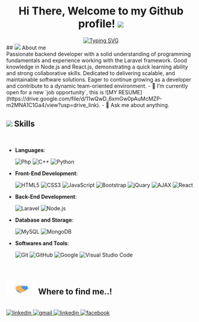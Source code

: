 
<div align=center>
<h1> Hi There, Welcome to my Github profile! <img src="https://github.com/abdoachhoubi/abdoachhoubi/blob/main/gifs/Hi.gif" width="30"></h1>
<a href="https://git.io/typing-svg"><img src="https://readme-typing-svg.demolab.com?font=Time+New+Roman&weight=800&size=32&duration=4000&pause=500&center=true&vCenter=true&width=600&height=100&lines=Hi%F0%9F%91%8B%2CI'am-Ahmed-Sallam;Backen-Developer" alt="Typing SVG" /></a>
</div>
## <picture><img src = "https://github.com/7oSkaaa/7oSkaaa/blob/main/Images/about_me.gif?raw=true" width = 50px></picture> About me
<br>
Passionate backend developer with a solid understanding of programming fundamentals and experience working with the Laravel framework. Good knowledge in Node.js and React.js, demonstrating a quick learning ability and strong collaborative skills. Dedicated to delivering scalable, and maintainable software solutions. Eager to continue growing as a developer and contribute to a dynamic team-oriented environment.
- 🤔 I’m currently open for a new `job opportunity`, this is ![MY RESUME](https://drive.google.com/file/d/11wQwD_6xmGw0pAuMcMZP-m2MNA1C1Ga4/view?usp=drive_link).
- 💬 Ask me about anything.
  
<br>




## <img src="https://media2.giphy.com/media/QssGEmpkyEOhBCb7e1/giphy.gif?cid=ecf05e47a0n3gi1bfqntqmob8g9aid1oyj2wr3ds3mg700bl&rid=giphy.gif" width ="25"><b> Skills</b>
<br>
<p align="center">

- **Languages**:
    
    ![Php](https://img.shields.io/badge/Php%20-%232370ED.svg?style=for-the-badge&logo=php&logoColor=white)
    ![C++](https://img.shields.io/badge/C++%20-%2300599C.svg?style=for-the-badge&logo=c%2B%2B&logoColor=white)
    ![Python](https://img.shields.io/badge/Python%20-%2314354C.svg?style=for-the-badge&logo=python&logoColor=white)

    
- **Front-End Development**:

   ![HTML5](https://img.shields.io/badge/HTML5%20-%23E34F26.svg?style=for-the-badge&logo=html5&logoColor=white)
   ![CSS3](https://img.shields.io/badge/CSS%20-%231572B6.svg?style=for-the-badge&logo=css3&logoColor=white)
   ![JavaScript](https://img.shields.io/badge/JavaScript%20-%23F7DF1E.svg?style=for-the-badge&logo=javascript&logoColor=black)
   ![Bootstrap](https://img.shields.io/badge/Bootstrap%20-%231572B6.svg?style=for-the-badge&logo=bootstrap&logoColor=white)
   ![jQuary](https://img.shields.io/badge/jQuary%20-%231572B6.svg?style=for-the-badge&logo=jquary&logoColor=white)
   ![AJAX](https://img.shields.io/badge/Ajax%20-%231572B6.svg?style=for-the-badge&logo=ajax&logoColor=white)
   ![React](https://img.shields.io/badge/React-%2361DAFB.svg?style=for-the-badge&logo=react&logoColor=black)


- **Back-End Development**:

    ![Laravel](https://img.shields.io/badge/Laravel-%23FF9900.svg?style=for-the-badge&logo=laravel&logoColor=white)
    ![Node.js](https://img.shields.io/badge/Node.js-%23339933.svg?style=for-the-badge&logo=node.js&logoColor=white)
  
- **Database and Storage**:

    ![MySQL](https://img.shields.io/badge/MySQL-%234479A1.svg?style=for-the-badge&logo=mysql&logoColor=white)
    ![MongoDB](https://img.shields.io/badge/MongoDB-%2347A248.svg?style=for-the-badge&logo=mongodb&logoColor=white)


- **Softwares and Tools**:

    ![Git](https://img.shields.io/badge/git-%23F05033.svg?style=for-the-badge&logo=git&logoColor=white)
    ![GitHub](https://img.shields.io/badge/github-%23121011.svg?style=for-the-badge&logo=github&logoColor=white)
    ![Google](https://img.shields.io/badge/google-%234285F4.svg?style=for-the-badge&logo=google&logoColor=white)
    ![Visual Studio Code](https://img.shields.io/badge/Visual%20Studio%20Code-0078d7.svg?style=for-the-badge&logo=visual-studio-code&logoColor=white)

</p>
<br>

## <img src="https://github.com/0xAbdulKhalid/0xAbdulKhalid/raw/main/assets/mdImages/handshake.gif" width ="80"><b> Where to find me..!</b>
<br>
<a href="https://github.com/AhmedSallam7810" target="_blank">
<img src=https://img.shields.io/badge/github-%2300acee.svg?color=black&style=for-the-badge&logo=github&logoColor=white alt=linkedin style="margin-bottom: 5px;" />
</a>
<a href="mailto:AhmedSallam7810@gmail.com" target="_blank">
<img src=https://img.shields.io/badge/gmail-%2300acee.svg?color=black&style=for-the-badge&logo=gmail&logoColor=white alt=gmail style="margin-bottom: 5px;" />
</a>
<a href="https://www.linkedin.com/in/ahmed-sallam-02560320a" target="_blank">
<img src=https://img.shields.io/badge/linkedin-%ff5851db.svg?color=black&style=for-the-badge&logo=linkedin&logoColor=white alt=linkedin style="margin-bottom: 5px;" />
</a>
<a href="https://www.facebook.com/rohimakayalla" target="_blank">
<img src=https://img.shields.io/badge/facebook-%2300acee.svg?color=black&style=for-the-badge&logo=facebook&logoColor=white alt=facebook style="margin-bottom: 5px;" />
</a>
